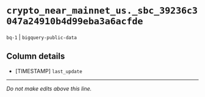 # `crypto_near_mainnet_us._sbc_39236c3047a24910b4d99eba3a6acfde`
`bq-1` | `bigquery-public-data`

## Column details
* [TIMESTAMP] `last_update`

-------------------------------------------------------------------------------
*Do not make edits above this line.*
